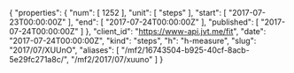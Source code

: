 {
  "properties": {
    "num": [
      1252
    ],
    "unit": [
      "steps"
    ],
    "start": [
      "2017-07-23T00:00:00Z"
    ],
    "end": [
      "2017-07-24T00:00:00Z"
    ],
    "published": [
      "2017-07-24T00:00:00Z"
    ]
  },
  "client_id": "https://www-api.jvt.me/fit",
  "date": "2017-07-24T00:00:00Z",
  "kind": "steps",
  "h": "h-measure",
  "slug": "2017/07/XUUnO",
  "aliases": [
    "/mf2/16743504-b925-40cf-8acb-5e29fc271a8c/",
    "/mf2/2017/07/xuuno"
  ]
}
